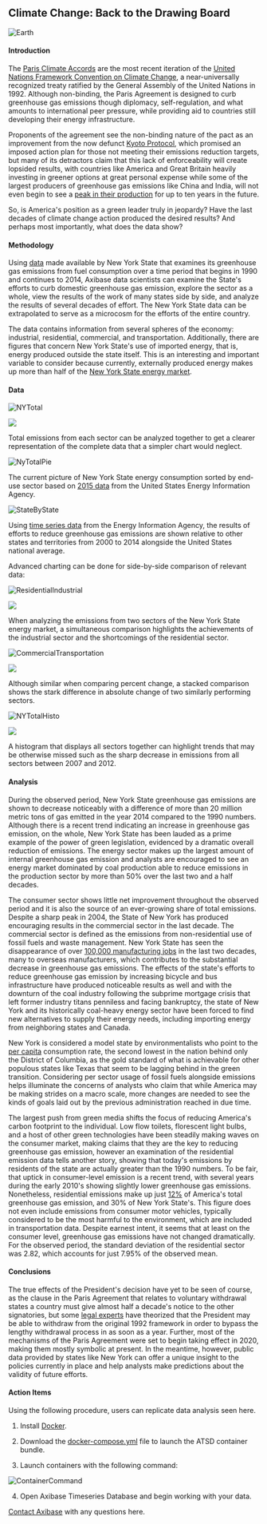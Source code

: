 ## Climate Change: Back to the Drawing Board 

![Earth](Images/Earth.jpg)

#### Introduction

The [Paris Climate Accords](http://unfccc.int/files/essential_background/convention/application/pdf/english_paris_agreement.pdf) are the most recent iteration of the [United Nations Framework 
Convention on Climate Change](https://unfccc.int/resource/docs/convkp/conveng.pdf), 
a near-universally recognized treaty ratified by the General Assembly of the United Nations in 1992. 
Although non-binding, the Paris Agreement is designed to curb greenhouse gas emissions though diplomacy, 
self-regulation, and what amounts to international peer pressure, while providing aid to
countries still developing their energy infrastructure. 

Proponents of the agreement see the non-binding nature of the pact 
as an improvement from the now defunct [Kyoto Protocol](http://unfccc.int/resource/docs/convkp/kpeng.pdf), 
which promised an imposed action plan for those not meeting their emissions reduction targets, 
but many of its detractors claim that this lack of enforceability 
will create lopsided results, with countries like America and Great Britain 
heavily investing in greener options at great personal expense while some of the largest 
producers of greenhouse gas emissions like China and India, will not even begin to see a [peak 
in their production](http://climateactiontracker.org/countries/china.html) 
for up to ten years in the future.

So, is America's position as a green leader truly in jeopardy?
Have the last decades of climate change action produced the desired results?
And perhaps most importantly, what does the data show?

#### Methodology 

Using [data](https://catalog.data.gov/dataset/greenhouse-gas-emissions-from-fuel-combustion-million-metric-tons-beginning-1990)
 made available by New York State that examines its greenhouse gas emissions from 
fuel consumption over a time period that begins in 1990 and continues to 2014, 
Axibase data scientists can examine the State's efforts to curb domestic greenhouse gas emission, 
explore the sector as a whole, view the results of the work of many states side by side, 
and analyze the results of several decades of effort. The New York State data can be extrapolated 
to serve as a microcosm for the efforts of the entire country.

The data contains information from several spheres of the economy: industrial, residential, 
commercial, and transportation. Additionally, there are figures that concern New York State's use of 
imported energy, that is, energy produced outside the state itself. This is an interesting and
important variable to consider because currently, externally produced energy makes up more than
half of the [New York State energy market](https://www.eia.gov/state/analysis.php?sid=NY).

#### Data 

![NYTotal](Images/NYTotal.png) 

[![](Images/button.png)](https://apps.axibase.com/chartlab/14f22d6e/8/)


Total emissions from each sector can be analyzed together to get a clearer 
representation of the complete data that a simpler chart would neglect.

![NyTotalPie](Images/NYPie2.png) 

The current picture of New York State energy consumption sorted by end-use sector based on
[2015 data](https://www.eia.gov/state/?sid=NY#tabs-1) from the United States Energy 
Information Agency.

![StateByState](Images/FinalBarState.png) 

Using [time series data](https://www.eia.gov/environment/emissions/state/analysis/pdf/table1.pdf) 
from the Energy Information Agency, the results of efforts to reduce greenhouse gas emissions
are shown relative to other states and territories from 2000 to 2014 alongside the 
United States national average. 

Advanced charting can be done for side-by-side comparison of relevant data: 

![ResidentialIndustrial](Images/ResidentialIndustrial.png)

[![](Images/button.png)](https://apps.axibase.com/chartlab/14f22d6e/4/)


When analyzing the emissions from two sectors of the New York State energy market,
a simultaneous comparison highlights the achievements of the industrial sector and the 
shortcomings of the residential sector. 

![CommercialTransportation](Images/CommercialTransportation.png)

[![](Images/button.png)](https://apps.axibase.com/chartlab/14f22d6e/7/)


Although similar when comparing percent change, a stacked comparison shows
the stark difference in absolute change of two similarly performing sectors.

![NYTotalHisto](Images/NYTotalHisto.png) 

[![](Images/button.png)](https://apps.axibase.com/chartlab/14f22d6e/9/)


A histogram that displays all sectors together can highlight trends that may be otherwise
missed such as the sharp decrease in emissions from all sectors between 2007 and 2012. 

#### Analysis

During the observed period, New York State greenhouse gas emissions are shown to decrease noticeably
with a difference of more than 20 million metric tons of gas emitted in the year 2014
compared to the 1990 numbers. Although there is a recent trend indicating an increase in greenhouse gas emission, on the whole,
New York State has been lauded as a prime example of the power of green legislation, evidenced by a 
dramatic overall reduction of emissions. The energy sector makes up the largest amount of internal greenhouse gas emission and analysts
are encouraged to see an energy market dominated by coal production able to reduce
emissions in the production sector by more than 50% over the last two and a half decades.

The consumer sector shows little net improvement throughout the observed period and
it is also the source of an ever-growing share of total emissions. Despite a sharp peak in 
2004, the State of New York has produced encouraging results in the 
commercial sector in the last decade. The commercial sector is defined as the emissions from
non-residential use of fossil fuels and waste management. New York State has seen the 
disappearance of over 
[100,000 manufacturing jobs](https://www.osc.state.ny.us/reports/economic/employment_trends_nys_2013.pdf) 
in the last two decades, many to overseas manufacturers, which contributes
to the substantial decrease in greenhouse gas emissions. The effects of the state's efforts to reduce greenhouse gas emission by increasing bicycle and
bus infrastructure have produced noticeable results as well and with the downturn of the coal industry following the subprime mortgage crisis 
that left former industry titans penniless and facing bankruptcy, the state of New York and 
its historically coal-heavy energy sector have been forced to find new alternatives 
to supply their energy needs, including importing energy from neighboring states and Canada.


New York is considered a model state by environmentalists who point to the 
[per capita](https://www.eia.gov/state/?sid=NY) consumption rate, 
the second lowest in the nation behind only the District of Columbia, 
as the gold standard of what is achievable for other populous states like
Texas that seem to be lagging behind in the green transition. Considering per sector usage of 
fossil fuels alongside emissions helps illuminate the concerns of analysts who claim 
that while America may be making strides on a macro scale, 
more changes are needed to see the kinds of goals laid 
out by the previous administration reached in due time. 


The largest push from green media shifts the focus of reducing America's carbon footprint 
to the individual. Low flow toilets, florescent light bulbs, and a host of
other green technologies have been steadily making waves on the consumer market, 
making claims that they are the key to reducing greenhouse gas emission, 
however an examination of the residential emission data tells another story, 
showing that today's emissions by residents of the state 
are actually greater than the 1990 numbers. 
To be fair, that uptick in consumer-level emission is a recent trend, 
with several years during the early 2010's showing slightly lower greenhouse gas emissions. 
Nonetheless, residential emissions make up just [12%](https://www.epa.gov/ghgemissions/sources-greenhouse-gas-emissions) 
of America's total greenhouse gas emission, and 30% of New York State's.
This figure does not even include emissions from consumer motor vehicles,
typically considered to be the most harmful to the environment, which are included in 
transportation data. Despite earnest intent, it seems that at least on the consumer level, 
greenhouse gas emissions have not changed dramatically. For the observed period, 
the standard deviation of the residential sector was 2.82, which accounts for just 7.95% of 
the observed mean.

#### Conclusions

The true effects of the President's decision have yet to be seen of course,
as the clause in the Paris Agreement that relates to voluntary withdrawal states a country 
must give almost half a decade's notice to the other signatories, 
but some [legal experts](https://www.cfr.org/blog-post/vietnam-and-united-states-make-nice-now-disappointment-looms)
have theorized that the President may be able to withdraw from the original 1992 framework
in order to bypass the lengthy withdrawal process in as soon as a year. Further, most of the 
mechanisms of the Paris Agreement were set to begin taking effect in 2020, making them mostly
symbolic at present. In the meantime, however, 
public data provided by states like New York can offer a unique insight to the policies currently 
in place and help analysts make predictions about the validity of future efforts.

#### Action Items

Using the following procedure, users can replicate data analysis seen here.

1. Install [Docker](https://docs.docker.com/engine/installation/linux/ubuntu/).

2. Download the [docker-compose.yml](Resources/docker-compose.yml) file to launch the ATSD container bundle.

3. Launch containers with the following command:

![ContainerCommand](Images/containercommand.png)

4. Open Axibase Timeseries Database and begin working with your data.

[Contact Axibase](https://axibase.com/feedback/) with any questions here.